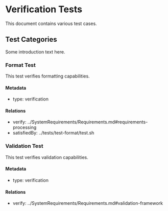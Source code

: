 # Verification Tests

This document contains various test cases.

## Test Categories
Some introduction text here.

### Format Test
This test verifies formatting capabilities.

#### Metadata
  * type: verification

#### Relations
  * verify: ../SystemRequirements/Requirements.md#requirements-processing
  * satisfiedBy: ../tests/test-format/test.sh

### Validation Test

This test verifies validation capabilities.

#### Metadata
  * type: verification

#### Relations
  * verify: ../SystemRequirements/Requirements.md#validation-framework